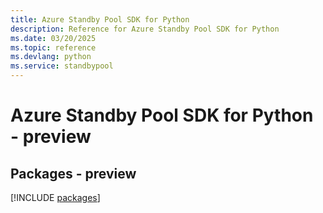 ```yaml
---
title: Azure Standby Pool SDK for Python
description: Reference for Azure Standby Pool SDK for Python
ms.date: 03/20/2025
ms.topic: reference
ms.devlang: python
ms.service: standbypool
---
```

# Azure Standby Pool SDK for Python - preview
## Packages - preview
[!INCLUDE [packages](standby-pool-index.md)]